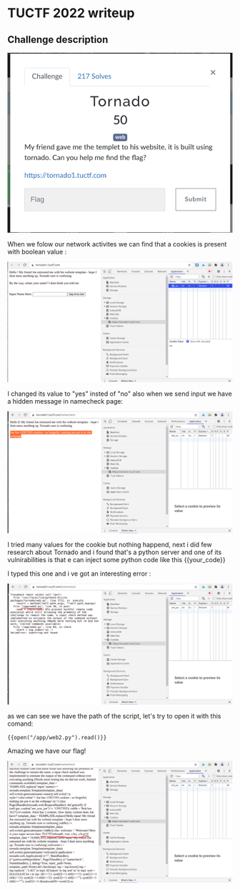# TUCTF 2022 writeup

## Challenge description
![Challenge description](assets/Description.png)



When we folow our network activites we can find that a cookies is present with boolean value :

![Cookie](assets/cookie.png)


I changed its value to "yes" insted of "no" also when we send input we have a hidden message in namecheck page:

![Hidden](assets/hidden.png)


I tried many values for the cookie but nothing happend, next i did few research about Tornado and i found that's a python server and one of its vulnirabilities is that e can inject some python code like this  {{your_code}}


I typed this one and i ve got an interesting error : 

![Error](assets/error.png)

as we can see we have the path of the script, let's try to open it with this comand:

```
{{open("/app/web2.py").read()}}
```
Amazing we have our flag!

![Flag](assets/flag.png)


